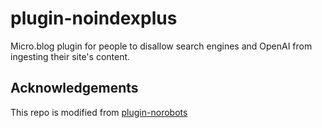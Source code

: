 # plugin-noindexplus
Micro.blog plugin for people to disallow search engines and OpenAI from ingesting their site's content.

## Acknowledgements 
This repo is modified from [plugin-norobots](https://github.com/microdotblog/plugin-norobots)
